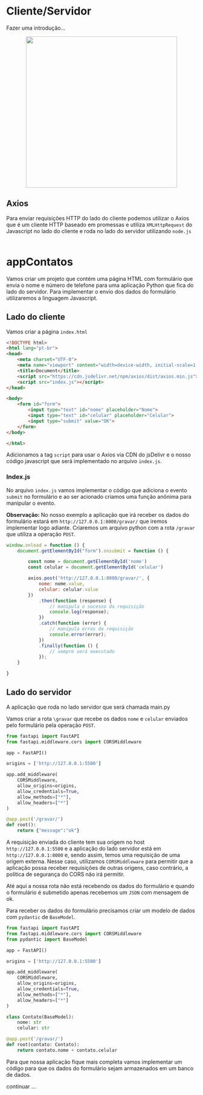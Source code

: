 # Cliente/Servidor

Fazer uma introdução...

<p style="text-align:center"><img src="https://miro.medium.com/v2/resize:fit:720/format:webp/1*4SEvcz6KvyaqOqBpJABTBg.png" style="width:400px" /></p>


## Axios

Para enviar requisições HTTP do lado do cliente podemos utilizar o Axios que é um cliente HTTP baseado em promessas e utiliza `XMLHttpRequest` do Javascript no lado do cliente e roda no lado do servidor utilizando `node.js` 
<br><br>

# appContatos

Vamos criar um projeto que contém uma página HTML com formulário que envia o nome e número de telefone para uma aplicação Python que fica do lado do servidor. Para implementar o envio dos dados do formulário utilizaremos a linguagem Javascript.

## Lado do cliente

Vamos criar a página `index.html`

~~~html
<!DOCTYPE html>
<html lang="pt-br">
<head>
    <meta charset="UTF-8">
    <meta name="viewport" content="width=device-width, initial-scale=1.0">
    <title>Document</title>
    <script src="https://cdn.jsdelivr.net/npm/axios/dist/axios.min.js"></script>
    <script src="index.js"></script>
</head>

<body>
    <form id="form">
        <input type="text" id="nome" placeholder="Nome">
        <input type="text" id="celular" placeholder="Celular">
        <input type="submit" value="OK">
    </form>
</body>

</html>
~~~

Adicionamos a tag `script` para usar o Axios via CDN do jsDelivr e o nosso código javascript que será implementado no arquivo `index.js`.

### Index.js
No arquivo `index.js` vamos implementar o código que adiciona o evento `submit` no formulário e ao ser acionado criamos uma função anônima para manipular o evento. 

**Observação:** No nosso exemplo a aplicação que irá receber os dados do formulário estará em `http://127.0.0.1:8000/gravar/` que iremos implementar logo adiante. Criaremos um arquivo python com a rota `/gravar` que utiliza a operação `POST`.


~~~javascript
window.onload = function () {
    document.getElementById("form").onsubmit = function () {

        const nome = document.getElementById('nome')
        const celular = document.getElementById('celular')

        axios.post('http://127.0.0.1:8000/gravar/', {
            nome: nome.value,
            celular: celular.value
        })
            .then(function (response) {
                // manipula o sucesso da requisição
                console.log(response);
            })
            .catch(function (error) {
                // manipula erros da requisição
                console.error(error);
            })
            .finally(function () {
                // sempre será executado
            });
    }

}
~~~

## Lado do servidor
A aplicação que roda no lado servidor que será chamada main.py

Vamos criar a rota `\gravar` que recebe os dados `nome` e `celular` enviados pelo formulário pela operação `POST`.

~~~python
from fastapi import FastAPI
from fastapi.middleware.cors import CORSMiddleware

app = FastAPI()

origins = ['http://127.0.0.1:5500']

app.add_middleware(
    CORSMiddleware,
    allow_origins=origins,
    allow_credentials=True,
    allow_methods=["*"],
    allow_headers=["*"]
)

@app.post('/gravar/')
def root(): 
    return {"message":"ok"}
~~~

A requisição enviada do cliente tem sua origem no host `http://127.0.0.1:5500` e a aplicação do lado servidor está em `http://127.0.0.1:8000` e, sendo assim, temos uma requisição de uma origem externa. Nesse caso, utilizamos `CORSMiddleware` para permitir que a aplicação possa receber requisições de outras origens, caso contrário, a política de segurança do CORS não irá permitir.

Até aqui a nossa rota não está recebendo os dados do formulário e quando o formulário é submetido apenas recebemos um `JSON` com mensagem de ok. 

Para receber os dados do formulário precisamos criar um modelo de dados com `pydantic` de `BaseModel`.

~~~python
from fastapi import FastAPI
from fastapi.middleware.cors import CORSMiddleware
from pydantic import BaseModel

app = FastAPI()

origins = ['http://127.0.0.1:5500']

app.add_middleware(
    CORSMiddleware,
    allow_origins=origins,
    allow_credentials=True,
    allow_methods=["*"],
    allow_headers=["*"]
)

class Contato(BaseModel):
    nome: str
    celular: str

@app.post('/gravar/')
def root(contato: Contato): 
    return contato.nome + contato.celular
~~~

Para que nossa aplicação fique mais completa vamos implementar um código para que os dados do formulário sejam armazenados em um banco de dados. 


continuar ...
